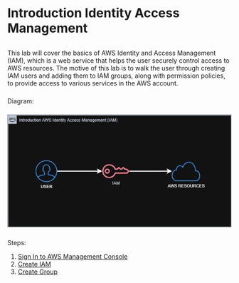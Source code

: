 # Introduction Identity Access Management
##
This lab will cover the basics of AWS Identity and Access Management (IAM), which is a web service that helps the user securely control access to AWS resources. The motive of this lab is to walk the user through creating IAM users and adding them to IAM groups, along with permission policies, to provide access to various services in the AWS account.
###
Diagram:
###
![IAM Diagram](Images/Diagram/AWS_IAM_Diagram.png)
###
Steps:
1. [Sign In to AWS Management Console](SignIn.md)
2. [Create IAM](CreateIAM.md)
3. [Create Group](CreateGroupIAM.md)
